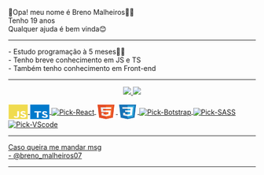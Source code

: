 👋Opa! meu nome é Breno Malheiros🐱‍👤 <br>
Tenho 19 anos <br>
Qualquer ajuda é bem vinda😊
<hr>
- Estudo programação à 5 meses🐱‍🚀 <br>
- Tenho breve conhecimento em JS e TS <br>
- Também tenho conhecimento em Front-end
<hr>
<div align="center">
  <a href="https://github.com/PickBoyy">
  <img height="180em" src="https://github-readme-stats.vercel.app/api?username=pickboyy&show_icons=true&theme=dark&include_all_commits=true&count_private=true"/>
  <img height="180em" src="https://github-readme-stats.vercel.app/api/top-langs/?username=pickboyy&layout=compact&langs_count=7&theme=dark"/>
</div>
<div style="display: inline_block"><br>
  <img align="center" alt="Pick-JS" height="30" width="40" src="https://raw.githubusercontent.com/devicons/devicon/master/icons/javascript/javascript-plain.svg">
  <img align="center" alt="Pick-Ts" height="30" width="40" src="https://raw.githubusercontent.com/devicons/devicon/master/icons/typescript/typescript-plain.svg">
  <img align="center" alt="Pick-React" height="30" width="40" src="https://cdn.jsdelivr.net/gh/devicons/devicon/icons/react/react-original.svg">
  <img align="center" alt="Pick-HTML" height="30" width="40" src="https://raw.githubusercontent.com/devicons/devicon/master/icons/html5/html5-original.svg">
  <img align="center" alt="Pick-CSS" height="30" width="40" src="https://raw.githubusercontent.com/devicons/devicon/master/icons/css3/css3-original.svg">
  <img align="center" alt="Pick-Botstrap" height="30" width="40" src="https://cdn.jsdelivr.net/gh/devicons/devicon/icons/bootstrap/bootstrap-original.svg">
  <img align="center" alt="Pick-SASS" height="30" width="40" src="https://cdn.jsdelivr.net/gh/devicons/devicon/icons/sass/sass-original.svg">
  <img align="center" alt="Pick-VScode" height="30" width="40" src="https://cdn.jsdelivr.net/gh/devicons/devicon/icons/vscode/vscode-original.svg">
</div>
  <hr>
  Caso queira me mandar msg <br>
  - @breno_malheiros07
  <hr>
